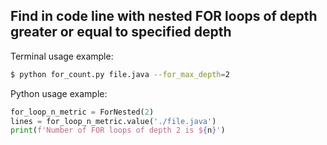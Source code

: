 Find in code line with nested FOR loops of depth greater or equal to specified depth
---


Terminal usage example:

```bash
$ python for_count.py file.java --for_max_depth=2
```



Python usage example:

```python
for_loop_n_metric = ForNested(2)
lines = for_loop_n_metric.value('./file.java')
print(f'Number of FOR loops of depth 2 is ${n}')
```